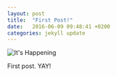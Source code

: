```yaml
---
layout: post
title:  "First Post!"
date:   2016-06-09 09:48:41 +0200
categories: jekyll update
---
```

<img class="img-responsive" src="https://s-media-cache-ak0.pinimg.com/236x/d6/65/30/d66530c422774e7f05f0a3aaac5960df.jpg" alt="It's Happening">

First post. YAY!

